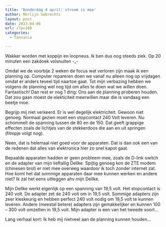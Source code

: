 ```yaml
---
title: 'Donderdag 4 april: stroom is moe'
author: Merlijn Sebrechts
layout: post
date: 2013-04-06
url: /?p=180
categories:
  - Tanzania

---
```

Wakker worden met koppijn en loopneus. Ik ben dus nog steeds ziek. Op 20 minuten een zakdoek volsnuiten -_-

Omdat we de voorbije 2 weken de focus wat verloren zijn maak ik een planning op. Computer repareren doen we vanaf nu alleen nog op vrijdagen omdat er anders teveel tijd naartoe gaat. Tot mijn verbazing hebben we volgens de planning wel nog tijd om alles te doen wat we willen doen. Fantastisch! Dan rest er nog 1 ding: Ons aan de planning proberen houden. Dat zou gaan moest de elekticiteit meerwillen maar die is vandaag een beetje moe.

Begrijp mij niet verkeerd. Er is wel degelijk elektriciteit. Gewoon niet genoeg. Normaal gezien moet een stopcontact 240 Volt leveren. Nu schommelt de spanning tussen de 80 en de 150. Dat geeft grappige effecten zoals de lichtjes van de stekkerdoos die aan en uit springen (filmpje volgt nog).
  
Neen, dat is helemaal niet goed voor de apparaten. Dat is dan ook een van de redenen dat alles van elektronica hier zo snel kapot gaat.

Bepaalde apparaten hadden er geen probleem mee, zoals de D-link switch en de adapter van mijn lieftallig Dellke. Spijtig genoeg kon de ZTE modem (chinesen brol) er niet mee overweg waardoor ik toch zonder internet zat. Hoe komt het dat sommige apparaten daar mee kunnen werken en andere niet? Ik zal het eens uitleggen ahv mijn Dellke.

Mijn Dellke werkt eigenlijk op een spanning van 19,5 volt. Het stopcontact is 240 volt. De adapter zet de 240 volt om in 19,5 volt. Sommige adapters zijn zeer kieskeurig en hebben perfect 240 volt nodig om 19,5 volt te kunnen leveren. Andere (meestal betere) adapters zijn gemakkelijker en kunnen 100 &#8211; 300 volt omzetten in 19,5 volt. Mijn adapter is een van het tweede soort&#8230;

Lang verhaal kort: Ik heb mij nietveel aan de planning kunnen houden&#8230;